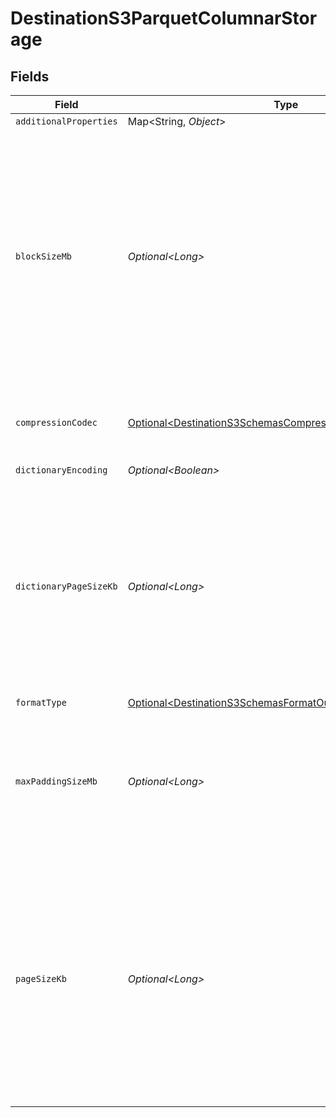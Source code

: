 # DestinationS3ParquetColumnarStorage


## Fields

| Field                                                                                                                                                                                                                          | Type                                                                                                                                                                                                                           | Required                                                                                                                                                                                                                       | Description                                                                                                                                                                                                                    |
| ------------------------------------------------------------------------------------------------------------------------------------------------------------------------------------------------------------------------------ | ------------------------------------------------------------------------------------------------------------------------------------------------------------------------------------------------------------------------------ | ------------------------------------------------------------------------------------------------------------------------------------------------------------------------------------------------------------------------------ | ------------------------------------------------------------------------------------------------------------------------------------------------------------------------------------------------------------------------------ |
| `additionalProperties`                                                                                                                                                                                                         | Map\<String, *Object*>                                                                                                                                                                                                         | :heavy_minus_sign:                                                                                                                                                                                                             | N/A                                                                                                                                                                                                                            |
| `blockSizeMb`                                                                                                                                                                                                                  | *Optional\<Long>*                                                                                                                                                                                                              | :heavy_minus_sign:                                                                                                                                                                                                             | This is the size of a row group being buffered in memory. It limits the memory usage when writing. Larger values will improve the IO when reading, but consume more memory when writing. Default: 128 MB.                      |
| `compressionCodec`                                                                                                                                                                                                             | [Optional\<DestinationS3SchemasCompressionCodec>](../../models/shared/DestinationS3SchemasCompressionCodec.md)                                                                                                                 | :heavy_minus_sign:                                                                                                                                                                                                             | The compression algorithm used to compress data pages.                                                                                                                                                                         |
| `dictionaryEncoding`                                                                                                                                                                                                           | *Optional\<Boolean>*                                                                                                                                                                                                           | :heavy_minus_sign:                                                                                                                                                                                                             | Default: true.                                                                                                                                                                                                                 |
| `dictionaryPageSizeKb`                                                                                                                                                                                                         | *Optional\<Long>*                                                                                                                                                                                                              | :heavy_minus_sign:                                                                                                                                                                                                             | There is one dictionary page per column per row group when dictionary encoding is used. The dictionary page size works like the page size but for dictionary. Default: 1024 KB.                                                |
| `formatType`                                                                                                                                                                                                                   | [Optional\<DestinationS3SchemasFormatOutputFormatFormatType>](../../models/shared/DestinationS3SchemasFormatOutputFormatFormatType.md)                                                                                         | :heavy_minus_sign:                                                                                                                                                                                                             | N/A                                                                                                                                                                                                                            |
| `maxPaddingSizeMb`                                                                                                                                                                                                             | *Optional\<Long>*                                                                                                                                                                                                              | :heavy_minus_sign:                                                                                                                                                                                                             | Maximum size allowed as padding to align row groups. This is also the minimum size of a row group. Default: 8 MB.                                                                                                              |
| `pageSizeKb`                                                                                                                                                                                                                   | *Optional\<Long>*                                                                                                                                                                                                              | :heavy_minus_sign:                                                                                                                                                                                                             | The page size is for compression. A block is composed of pages. A page is the smallest unit that must be read fully to access a single record. If this value is too small, the compression will deteriorate. Default: 1024 KB. |
